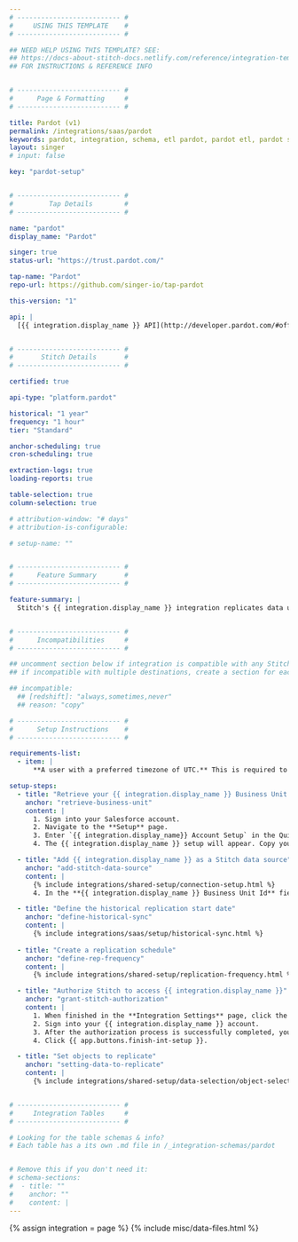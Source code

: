 ```yaml
---
# -------------------------- #
#     USING THIS TEMPLATE    #
# -------------------------- #

## NEED HELP USING THIS TEMPLATE? SEE:
## https://docs-about-stitch-docs.netlify.com/reference/integration-templates/saas/
## FOR INSTRUCTIONS & REFERENCE INFO


# -------------------------- #
#      Page & Formatting     #
# -------------------------- #

title: Pardot (v1)
permalink: /integrations/saas/pardot
keywords: pardot, integration, schema, etl pardot, pardot etl, pardot schema
layout: singer
# input: false

key: "pardot-setup"


# -------------------------- #
#         Tap Details        #
# -------------------------- #

name: "pardot"
display_name: "Pardot"

singer: true
status-url: "https://trust.pardot.com/"

tap-name: "Pardot"
repo-url: https://github.com/singer-io/tap-pardot

this-version: "1"

api: |
  [{{ integration.display_name }} API](http://developer.pardot.com/#official-pardot-api-documentation){:target="new"}


# -------------------------- #
#       Stitch Details       #
# -------------------------- #

certified: true

api-type: "platform.pardot"

historical: "1 year"
frequency: "1 hour"
tier: "Standard"

anchor-scheduling: true
cron-scheduling: true

extraction-logs: true
loading-reports: true

table-selection: true
column-selection: true

# attribution-window: "# days"
# attribution-is-configurable: 

# setup-name: ""


# -------------------------- #
#      Feature Summary       #
# -------------------------- #

feature-summary: |
  Stitch's {{ integration.display_name }} integration replicates data using the {{ integration.api | flatify | strip }}. Refer to the [Schema](#schema) section for a list of objects available for replication.


# -------------------------- #
#      Incompatibilities     #
# -------------------------- #

## uncomment section below if integration is compatible with any Stitch destinations
## if incompatible with multiple destinations, create a section for each destination

## incompatible:
  ## [redshift]: "always,sometimes,never"
  ## reason: "copy" 

# -------------------------- #
#      Setup Instructions    #
# -------------------------- #

requirements-list:
  - item: |
      **A user with a preferred timezone of UTC.** This is required to ensure you don't encounter Extraction errors during Daylight Savings Time, as some Replication Key fields used by Stitch are reported in {{ integration.display_name }} using the user's preferred timezone. By using UTC, this ensures that time data is accurately reported during extraction. Otherwise, you might encounter [Extraction errors during Daylight Savings Time]({{ link.troubleshooting.pardot-extraction-errors | prepend: site.baseurl | append: "#out-of-order-data" }}).

setup-steps:
  - title: "Retrieve your {{ integration.display_name }} Business Unit ID"
    anchor: "retrieve-business-unit"
    content: |
      1. Sign into your Salesforce account.
      2. Navigate to the **Setup** page.
      3. Enter `{{ integration.display_name}} Account Setup` in the Quick Find.
      4. The {{ integration.display_name }} setup will appear. Copy your 18-charater {{ integration.display_name }} Business Unit and keep it readily available for the next step.

  - title: "Add {{ integration.display_name }} as a Stitch data source"
    anchor: "add-stitch-data-source"
    content: |
      {% include integrations/shared-setup/connection-setup.html %}
      4. In the **{{ integration.display_name }} Business Unit Id** field, paste your Business Unit ID that you copied in [step 1](#retrieve-business-unit).

  - title: "Define the historical replication start date"
    anchor: "define-historical-sync"
    content: |
      {% include integrations/saas/setup/historical-sync.html %}
  
  - title: "Create a replication schedule"
    anchor: "define-rep-frequency"
    content: |
      {% include integrations/shared-setup/replication-frequency.html %}

  - title: "Authorize Stitch to access {{ integration.display_name }}"
    anchor: "grant-stitch-authorization"
    content: |
      1. When finished in the **Integration Settings** page, click the **Authorize** button. You'll be prompted to sign into your {{ integration.display_name }} account.
      2. Sign into your {{ integration.display_name }} account.
      3. After the authorization process is successfully completed, you'll be directed back to Stitch.
      4. Click {{ app.buttons.finish-int-setup }}.    

  - title: "Set objects to replicate"
    anchor: "setting-data-to-replicate"
    content: |
      {% include integrations/shared-setup/data-selection/object-selection.html %}


# -------------------------- #
#     Integration Tables     #
# -------------------------- #

# Looking for the table schemas & info?
# Each table has a its own .md file in /_integration-schemas/pardot


# Remove this if you don't need it:
# schema-sections:
#  - title: ""
#    anchor: ""
#    content: |
---
```

{% assign integration = page %}
{% include misc/data-files.html %}